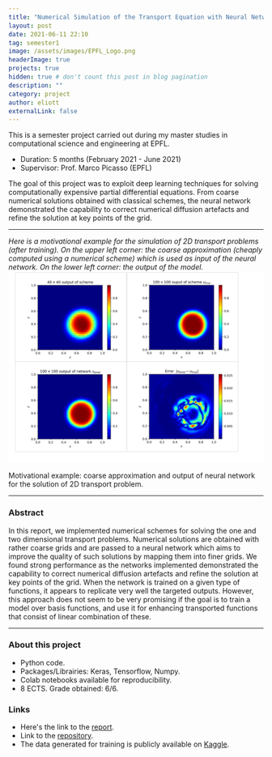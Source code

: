 ```yaml
---
title: "Numerical Simulation of the Transport Equation with Neural Networks"
layout: post
date: 2021-06-11 22:10
tag: semester1
image: /assets/images/EPFL_Logo.png
headerImage: true
projects: true
hidden: true # don't count this post in blog pagination
description: ""
category: project
author: eliott
externalLink: false
---
```


This is a semester project carried out during my master studies in computational science and engineering at EPFL. 
* Duration: 5 months (February 2021 - June 2021)
* Supervisor: Prof. Marco Picasso (EPFL) 
  
The goal of this project was to exploit deep learning techniques for solving computationally expensive partial differential equations. From coarse numerical solutions obtained with classical schemes, the neural network demonstrated the capability to correct numerical diffusion artefacts and refine the solution at key points of the grid.  

---

_Here is a motivational example for the simulation of 2D transport problems (after training). On the upper left corner: the coarse approximation (cheaply computed using a numerical scheme) which is used as input of the neural network. On the lower left corner: the output of the model._
<img class="image" src="/assets/images/semester1/motivational-example.png" alt="Alt Text">
<figcaption class="caption">Motivational example: coarse approximation and output of neural network for the solution of 2D transport problem.</figcaption>

---
### Abstract
In this report, we implemented numerical schemes for solving the one and two dimensional
transport problems. Numerical solutions are obtained with rather coarse grids and are passed
to a neural network which aims to improve the quality of such solutions by mapping them
into finer grids. We found strong performance as the networks implemented demonstrated the
capability to correct numerical diffusion artefacts and refine the solution at key points of the
grid. When the network is trained on a given type of functions, it appears to replicate very
well the targeted outputs. However, this approach does not seem to be very promising if the
goal is to train a model over basis functions, and use it for enhancing transported functions
that consist of linear combination of these.

---

### About this project
* Python code.
* Packages/Librairies: Keras, Tensorflow, Numpy.
* Colab notebooks available for reproducibility.
* 8 ECTS. Grade obtained: 6/6.

### Links
* Here's the link to the [report](/assets/projectreports/cse_project_report.pdf). 
* Link to the [repository](https://github.com/EliottZemour/NN-TransportEq-project).
* The data generated for training is publicly available on [Kaggle](https://www.kaggle.com/eliottzemour/neural-networks-for-tranport-equation).

